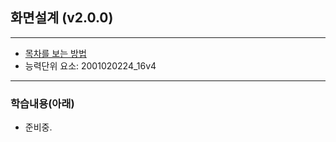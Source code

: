 ## 화면설계 (v2.0.0)
 
---

- [목차를 보는 방법](https://github.com/miniplugin/human)
- 능력단위 요소: 2001020224_16v4

---

### 학습내용(아래)

- 준비중.